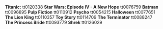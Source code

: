**Titanic:** tt0120338
**Star Wars: Episode IV - A New Hope** tt0076759
**Batman** tt0096895
**Pulp Fiction** tt0110912
**Psycho** tt0054215
**Halloween** tt0077651
**The Lion King** tt0110357
**Toy Story** tt0114709
**The Terminator** tt0088247
**The Princess Bride** tt0093779
**Shrek** tt0126029